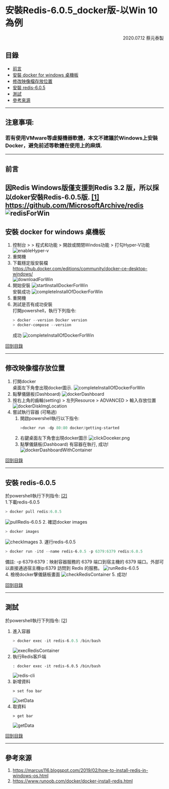 # 安裝Redis-6.0.5_docker版-以Win 10為例
<p style="text-align:right;">2020.07.12 蔡元泰製</p> 

## 目錄  
- [前言](#前言)  
- [安裝 docker for windows 桌機板](#安裝-docker-for-windows-桌機板)  
- [修改映像檔存放位置](#修改映像檔存放位置)  
- [安裝 redis-6.0.5](#安裝-redis-605)  
- [測試](#測試)  
- [參考來源](#參考來源)

---

## 注意事項: 
### 若有使用VMware等虛擬機器軟體，本文不建議於Windows上安裝Docker，避免前述等軟體在使用上的麻煩.  

---

## 前言   
因Redis Windows版僅支援到Redis 3.2 版，所以採以doker安裝Redis-6.0.5版. [[1]](#[1])  
<https://github.com/MicrosoftArchive/redis>  
![redisForWin](./redis-6.0.5-docker-install-win10_img/redisForWin.png)  
---

## 安裝 docker for windows 桌機板 
1. 控制台 > > 程式和功能 > 開啟或關閉Windos功能 > 打勾Hyper-V功能
   ![enableHyper-v](./redis-6.0.5-docker-install-win10_img/dockerInstall/enableHyper-v.png) 
2. 重開機 
3. 下載穩定版安裝檔  
https://hub.docker.com/editions/community/docker-ce-desktop-windows/  
   ![downloadForWin](./redis-6.0.5-docker-install-win10_img/dockerInstall/downloadDockerForWin.png)  
4. 開始安裝
   ![startInstallDockerForWin](./redis-6.0.5-docker-install-win10_img/dockerInstall/startInstallDockerForWin.png)  
   安裝成功
   ![completeInstallOfDockerForWin](./redis-6.0.5-docker-install-win10_img/dockerInstall/completeInstallOfDockerForWin.png) 
5. 重開機
6. 測試是否有成功安裝  
   打開powershell，執行下列指令:
   ```powershell
   > docker --version Docker version 
   > docker-compose --version 
   ```  
   成功
   ![completeInstallOfDockerForWin](./redis-6.0.5-docker-install-win10_img/dockerInstall/dockerVersion.png) 

[回到目錄](#目錄) 

---

## 修改映像檔存放位置
1. 打開docker  
   桌面左下角會出現docker圖示.
   ![completeInstallOfDockerForWin](./redis-6.0.5-docker-install-win10_img/testDocker/dockerIcon.png) 
2.  點擊儀錶板(Dashboard)
   ![dockerDashboard](./redis-6.0.5-docker-install-win10_img/testDocker/dockerDashboard.png)  
3. 按右上角的齒輪(setting) > 左列Resource > ADVANCED > 輸入存放位置
   ![dockerDiskImgLocation](./redis-6.0.5-docker-install-win10_img/testDocker/dockerDiskImgLocation.png)  
4. 嘗試執行容器 (可略過)  
   1. 開啟powershell執行以下指令:
      ```powershell
      >docker run -dp 80:80 docker/getting-started
      ```
   2.  右鍵桌面左下角會出現docker圖示
      ![clickDoceker.png](./redis-6.0.5-docker-install-win10_img/testDocker/clickDoceker.png) 
   3. 點擊儀錶板(Dashboard)
      有容器在執行, 成功!
      ![dockerDashboardWithContainer](./redis-6.0.5-docker-install-win10_img/testDocker/dockerDashboardWithContainer.png) 

[回到目錄](#目錄) 

---

## 安裝 redis-6.0.5 
於powershell執行下列指令: [[2]](#[2])  
1.下載redis-6.0.5
   ```powershell
   > docker pull redis:6.0.5
   ```
   ![pullRedis-6.0.5](./redis-6.0.5-docker-install-win10_img/installRedis_docker/pullRedis-6.0.5.png) 
2. 確認docker images
   ```powershell
   > docker images  
   ```
   ![checkImages](./redis-6.0.5-docker-install-win10_img/installRedis_docker/checkImages.png) 
3. 運行redis-6.0.5
   ```powershell
   > docker run -itd --name redis-6.0.5 -p 6379:6379 redis:6.0.5
   ```
   備註: -p 6379:6379：映射容器服務的 6379 端口到宿主機的 6379 端口。外部可以直接通過宿主機ip:6379 訪問到 Redis 的服務。
   ![runRedis-6.0.5](./redis-6.0.5-docker-install-win10_img/installRedis_docker/runRedis-6.0.5.png)  
4. 檢視docker擊儀錶板畫面
   ![checkRedisContainer](./redis-6.0.5-docker-install-win10_img/installRedis_docker/checkRedisContainer.png)
5. 成功!

[回到目錄](#目錄) 

---

## 測試
於powershell執行下列指令: [[2]](#[2]) 
1. 進入容器
   ```powershell
   > docker exec -it redis-6.0.5 /bin/bash
   ```
   ![execRedisContainer](./redis-6.0.5-docker-install-win10_img/installRedis_docker/execRedisContainer.png)
2. 執行Redis客戶端
   ```shell
   : docker exec -it redis-6.0.5 /bin/bash
   ```
   ![redis-cli](./redis-6.0.5-docker-install-win10_img/installRedis_docker/redis-cli.png)
3. 新增資料
   ```shell
   > set foo bar
   ```  
   ![setData](./redis-6.0.5-docker-install-win10_img/installRedis_docker/setData.png)
4. 取資料
   ```shell
   > get bar
   ```
      ![getData](./redis-6.0.5-docker-install-win10_img/installRedis_docker/getData.png)

[回到目錄](#目錄) 

---

## 參考來源
1. https://marcus116.blogspot.com/2019/02/how-to-install-redis-in-windows-os.html <a name='[1]'></a>
2. https://www.runoob.com/docker/docker-install-redis.html <a name='[2]'></a>